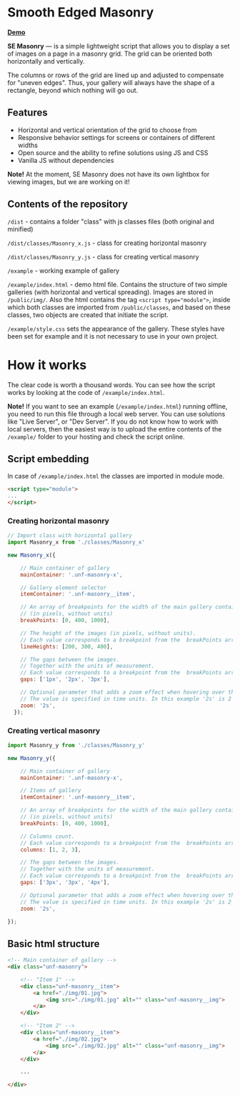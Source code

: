 
# Smooth Edged Masonry
**[Demo](https://unfashion.github.io/Smooth-Edged-Masonry/example/)**  

**SE Masonry** — is a simple lightweight script that allows you to display a set of images on a page in a masonry grid. The grid can be oriented both horizontally and vertically.  

The columns or rows of the grid are lined up and adjusted to compensate for "uneven edges". Thus, your gallery will always have the shape of a rectangle, beyond which nothing will go out.

## Features ##
- Horizontal and vertical orientation of the grid to choose from
- Responsive behavior settings for screens or containers of different widths
- Open source and the ability to refine solutions using JS and CSS
- Vanilla JS without dependencies

**Note!** At the moment, SE Masonry does not have its own lightbox for viewing images, but we are working on it!

## Contents of the repository
`/dist` - contains a folder "class" with js classes files (both original and minified) 

`/dist/classes/Masonry_x.js` - class for creating horizontal masonry

`/dist/classes/Masonry_y.js` - class for creating vertical masonry

`/example` - working example of gallery 

`/example/index.html` - demo html file. Contains the structure of two simple galleries (with horizontal and vertical spreading). Images are stored in `/public/img/`. Also the html contains the tag `<script type="module">`, inside which both classes are imported from `/public/classes`, and based on these classes, two objects are created that initiate the script.

`/example/style.css` sets the appearance of the gallery. These styles have been set for example and it is not necessary to use in your own project.


# How it works
The clear code is worth a thousand words. You can see how the script works by looking at the code of `/example/index.html`.

**Note!** If you want to see an example (`/example/index.html`) running offline, you need to run this file through a local web server. You can use solutions like "Live Server", or "Dev Server". If you do not know how to work with local servers, then the easiest way is to upload the entire contents of the `/example/` folder to your hosting and check the script online.

## Script embedding
In case of `/example/index.html` the classes are imported in module mode.
```html 
<script type="module">
...
</script>
```


### Creating horizontal masonry 

```js
// Import class with horizontal gallery
import Masonry_x from './classes/Masonry_x'

new Masonry_x({

    // Main container of gallery
    mainContainer: '.unf-masonry-x',

    // Gallery element selector
    itemContainer: '.unf-masonry__item',

    // An array of breakpoints for the width of the main gallery container
    // (in pixels, without units)
    breakPoints: [0, 400, 1000],

    // The height of the images (in pixels, without units).
    // Each value corresponds to a breakpoint from the  breakPoints array
    lineHeights: [200, 300, 400],

    // The gaps between the images.
    // Together with the units of measurement.
    // Each value corresponds to a breakpoint from the  breakPoints array
    gaps: ['1px', '2px', '3px'],

    // Optional parameter that adds a zoom effect when hovering over the image.
    // The value is specified in time units. In this example '2s' is 2 seconds.
    zoom: '2s',
  });
  ```

### Creating vertical masonry 

```js
import Masonry_y from './classes/Masonry_y'

new Masonry_y({

    // Main container of gallery
    mainContainer: '.unf-masonry-x',

    // Items of gallery
    itemContainer: '.unf-masonry__item', 

    // An array of breakpoints for the width of the main gallery container
    // (in pixels, without units)
    breakPoints: [0, 400, 1000],

    // Columns count. 
    // Each value corresponds to a breakpoint from the  breakPoints array
    columns: [1, 2, 3],

    // The gaps between the images.
    // Together with the units of measurement.
    // Each value corresponds to a breakpoint from the  breakPoints array
    gaps: ['3px', '3px', '4px'],

    // Optional parameter that adds a zoom effect when hovering over the image.
    // The value is specified in time units. In this example '2s' is 2 seconds.
    zoom: '2s',

});
  ```


## Basic html structure
```html
<!-- Main container of gallery -->
<div class="unf-masonry">

    <!-- "Item 1" -->
    <div class="unf-masonry__item">
        <a href="./img/01.jpg">
            <img src="./img/01.jpg" alt="" class="unf-masonry__img">
        </a>
    </div>

    <!-- "Item 2" -->
    <div class="unf-masonry__item">
        <a href="./img/02.jpg">
            <img src="./img/02.jpg" alt="" class="unf-masonry__img">
        </a>
    </div>

    ...

</div>

```

